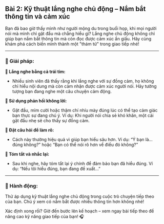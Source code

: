 ## Bài 2: Kỹ thuật lắng nghe chủ động – Nắm bắt thông tin và cảm xúc

Bạn đã bao giờ thấy mình như người mộng du trong buổi họp, khi mọi người nói mà mình chỉ gật đầu mà chẳng hiểu gì? Lắng nghe chủ động không chỉ giúp bạn nắm bắt thông tin mà còn đọc được cảm xúc ẩn giấu. Hãy cùng khám phá cách biến mình thành một "thám tử" trong giao tiếp nhé!

---

### 📌 Giải pháp:

**🔹 Lắng nghe bằng cả trái tim:**
- Nhiều sinh viên đã thấy rằng khi lắng nghe với sự đồng cảm, họ không chỉ hiểu nội dung mà còn cảm nhận được cảm xúc người nói. Hãy tưởng tượng bạn đang nghe một câu chuyện cảm động.

**🔹 Sử dụng phản hồi không lời:**
- Gật đầu, mỉm cười hoặc thậm chí nhíu mày đúng lúc có thể tạo cảm giác bạn thực sự đang chú ý. Ví dụ: Khi người nói chia sẻ khó khăn, một cái gật đầu nhẹ sẽ cho thấy sự đồng cảm.

**🔹 Đặt câu hỏi để làm rõ:**
- Cách này thường hiệu quả vì giúp bạn hiểu sâu hơn. Ví dụ: “Ý bạn là... đúng không?” hoặc “Bạn có thể nói rõ hơn về điều đó không?”

**🔹 Tóm tắt và nhắc lại:**
- Sau khi nghe, hãy tóm tắt lại ý chính để đảm bảo bạn đã hiểu đúng. Ví dụ: “Nếu tôi hiểu đúng, bạn đang đề xuất...”

---

### 🚀 Hành động:

Thử áp dụng kỹ thuật lắng nghe chủ động trong cuộc trò chuyện tiếp theo của bạn. Chú ý xem có nắm bắt được nhiều thông tin hơn không nhé!

Xác định xong rồi? Giờ đến bước lên kế hoạch – xem ngay bài tiếp theo để nâng cao kỹ năng giao tiếp của bạn! 🎧